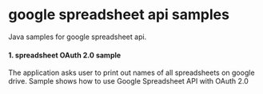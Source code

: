 # google spreadsheet api samples
Java samples for google spreadsheet api.

#### 1. spreadsheet OAuth 2.0 sample
The application asks user to print out names of all spreadsheets on google drive.
Sample shows how to use Google Spreadsheet API with OAuth 2.0

